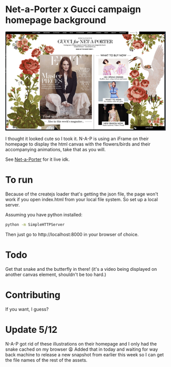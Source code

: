 # Net-a-Porter x Gucci campaign homepage background

![Net-a-Porter x Gucci](gucci-nap.png)

I thought it looked cute so I took it. N-A-P is using an iFrame on their homepage to display the html canvas with the flowers/birds and their accompanying animations, take that as you will.

See [Net-a-Porter](https://www.net-a-porter.com/) for it live idk.

# To run

Because of the createjs loader that's getting the json file, the page won't work if you open index.html from your local file system. So set up a local server.

Assuming you have python installed:

```bash
python -m SimpleHTTPServer
```

Then just go to http://localhost:8000 in your browser of choice.

# Todo

Get that snake and the butterfly in there! (it's a video being displayed on another canvas element, shouldn't be too hard.)

# Contributing

If you want, I guess?

# Update 5/12

N-A-P got rid of these illustrations on their homepage and I only had the snake cached on my browser 😩 Added that in today and waiting for way back machine to release a new snapshot from earlier this week so I can get the file names of the rest of the assets. 
